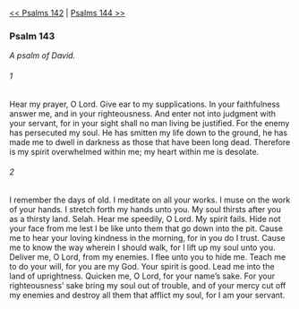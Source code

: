 [<< Psalms 142](Psalms%20142)  |  [Psalms 144 >>](Psalms%20144)

### Psalm 143

*A psalm of David.*

###### 1
Hear my prayer, O Lord. Give ear to my supplications. In your faithfulness answer me, and in your righteousness. And enter not into judgment with your servant, for in your sight shall no man living be justified. For the enemy has persecuted my soul. He has smitten my life down to the ground, he has made me to dwell in darkness as those that have been long dead. Therefore is my spirit overwhelmed within me; my heart within me is desolate.

###### 2
I remember the days of old. I meditate on all your works. I muse on the work of your hands. I stretch forth my hands unto you. My soul thirsts after you as a thirsty land. Selah. Hear me speedily, O Lord. My spirit fails. Hide not your face from me lest I be like unto them that go down into the pit. Cause me to hear your loving kindness in the morning, for in you do I trust. Cause me to know the way wherein I should walk, for I lift up my soul unto you. Deliver me, O Lord, from my enemies. I flee unto you to hide me. Teach me to do your will, for you are my God. Your spirit is good. Lead me into the land of uprightness. Quicken me, O Lord, for your name’s sake. For your righteousness’ sake bring my soul out of trouble, and of your mercy cut off my enemies and destroy all them that afflict my soul, for I am your servant.